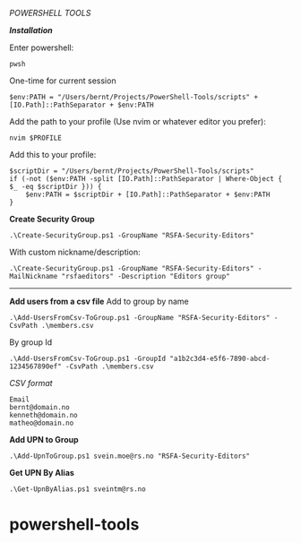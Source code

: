 *POWERSHELL TOOLS*

***Installation***

Enter powershell:
```
pwsh
```

One-time for current session
```
$env:PATH = "/Users/bernt/Projects/PowerShell-Tools/scripts" + [IO.Path]::PathSeparator + $env:PATH
```

Add the path to your profile (Use nvim or whatever editor you prefer):
```
nvim $PROFILE
```
Add this to your profile:
```
$scriptDir = "/Users/bernt/Projects/PowerShell-Tools/scripts"
if (-not ($env:PATH -split [IO.Path]::PathSeparator | Where-Object { $_ -eq $scriptDir })) {
    $env:PATH = $scriptDir + [IO.Path]::PathSeparator + $env:PATH
}
```

**Create Security Group** 
```
.\Create-SecurityGroup.ps1 -GroupName "RSFA-Security-Editors"
```

With custom nickname/description:
```
.\Create-SecurityGroup.ps1 -GroupName "RSFA-Security-Editors" -MailNickname "rsfaeditors" -Description "Editors group"
```
---
**Add users from a csv file**
Add to group by name
```
.\Add-UsersFromCsv-ToGroup.ps1 -GroupName "RSFA-Security-Editors" -CsvPath .\members.csv
```
By group Id
```
.\Add-UsersFromCsv-ToGroup.ps1 -GroupId "a1b2c3d4-e5f6-7890-abcd-1234567890ef" -CsvPath .\members.csv
```

*CSV format*
```
Email
bernt@domain.no
kenneth@domain.no
matheo@domain.no
```

**Add UPN to Group**
```
.\Add-UpnToGroup.ps1 svein.moe@rs.no "RSFA-Security-Editors"
```

**Get UPN By Alias**
```
.\Get-UpnByAlias.ps1 sveintm@rs.no
```
# powershell-tools
